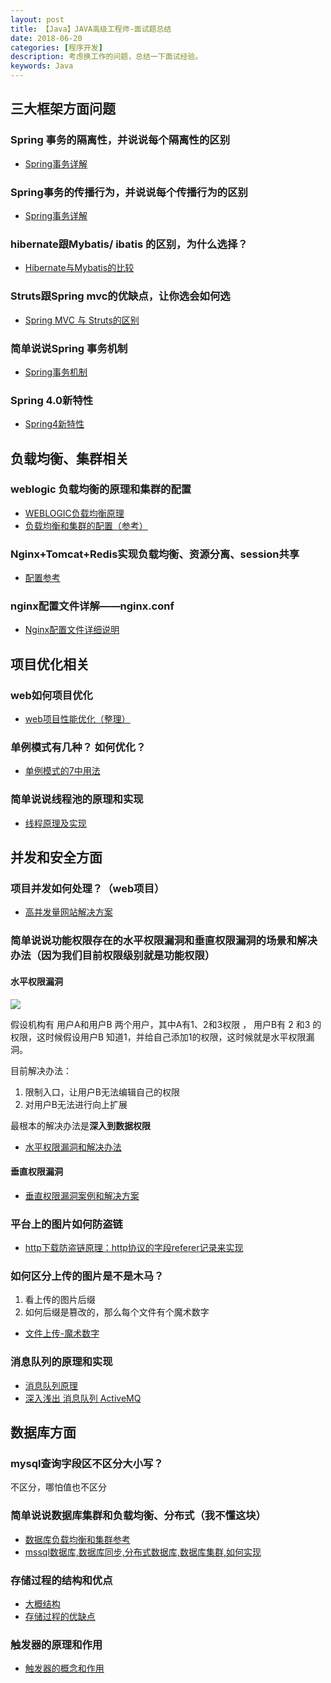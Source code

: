 ```yaml
---
layout: post
title: 【Java】JAVA高级工程师-面试题总结
date: 2018-06-20
categories: [程序开发]
description: 考虑换工作的问题，总结一下面试经验。
keywords: Java
---
```


## 三大框架方面问题

### Spring 事务的隔离性，并说说每个隔离性的区别

- [Spring事务详解](http://www.cnblogs.com/younggun/archive/2013/07/16/3193800.html)

### Spring事务的传播行为，并说说每个传播行为的区别

- [Spring事务详解](http://www.cnblogs.com/younggun/archive/2013/07/16/3193800.html)

### hibernate跟Mybatis/ ibatis 的区别，为什么选择？

- [Hibernate与Mybatis的比较](http://blog.csdn.net/firejuly/article/details/8190229)

### Struts跟Spring mvc的优缺点，让你选会如何选

- [Spring MVC 与 Struts的区别](http://blog.csdn.net/generalyy0/article/details/7003974)


### 简单说说Spring 事务机制

- [Spring事务机制](http://blog.csdn.net/pingnanlee/article/details/11488695)

### Spring 4.0新特性

- [Spring4新特性](http://jinnianshilongnian.iteye.com/blog/1989381)


## 负载均衡、集群相关

### weblogic 负载均衡的原理和集群的配置

- [WEBLOGIC负载均衡原理](http://blog.itpub.net/751371/viewspace-747988/)
- [负载均衡和集群的配置（参考）](http://blog.csdn.net/big1980/article/details/6291416)

### Nginx+Tomcat+Redis实现负载均衡、资源分离、session共享 

- [配置参考](http://wenku.baidu.com/link?url=1rn43T_Fy5rHxwp3W2Sxs7yQngDWftWBYBtf3gtty3XPyTPbKHSrzUSlkyS9rk-Ctc11DV5M9ruD8C8UmyRortko2GKtlZzfB3hIzv0XPR3)

### nginx配置文件详解——nginx.conf

- [Nginx配置文件详细说明](http://www.cnblogs.com/xiaogangqq123/archive/2011/03/02/1969006.html)


## 项目优化相关

### web如何项目优化

- [web项目性能优化（整理）](http://bbs.csdn.net/topics/391849317)

### 单例模式有几种？ 如何优化？

- [单例模式的7中用法](http://cantellow.iteye.com/blog/838473)

### 简单说说线程池的原理和实现

- [线程原理及实现](http://blog.csdn.net/hsuxu/article/details/8985931)


## 并发和安全方面

### 项目并发如何处理？（web项目）

- [高并发量网站解决方案](http://blog.csdn.net/y_h_t/article/details/6322823)

### 简单说说功能权限存在的水平权限漏洞和垂直权限漏洞的场景和解决办法（因为我们目前权限级别就是功能权限）

####  水平权限漏洞

![](https://img-blog.csdn.net/20160303115241766?watermark/2/text/aHR0cDovL2Jsb2cuY3Nkbi5uZXQv/font/5a6L5L2T/fontsize/400/fill/I0JBQkFCMA==/dissolve/70/gravity/Center)

假设机构有 用户A和用户B 两个用户，其中A有1、2和3权限 ，  用户B有 2 和3 的权限，这时候假设用户B 知道1，并给自己添加1的权限，这时候就是水平权限漏洞。


目前解决办法：
1. 限制入口，让用户B无法编辑自己的权限
2. 对用户B无法进行向上扩展

最根本的解决办法是**深入到数据权限**

- [水平权限漏洞和解决办法](http://www.bubuko.com/infodetail-196677.html)

#### 垂直权限漏洞

- [垂直权限漏洞案例和解决方案](http://www.wooyun.org/bugs/wooyun-2010-057371)

### 平台上的图片如何防盗链

- [http下载防盗链原理：http协议的字段referer记录来实现](http://blog.sina.com.cn/s/blog_701635160100l5hn.html)

### 如何区分上传的图片是不是木马？

1. 看上传的图片后缀
2. 如何后缀是篡改的，那么每个文件有个魔术数字 

- [文件上传-魔术数字](http://blog.csdn.net/fenglibing/article/details/7733496)

### 消息队列的原理和实现

- [消息队列原理](http://blog.csdn.net/blade2001/article/details/5193464)
- [深入浅出 消息队列 ActiveMQ](http://blog.csdn.net/jwdstef/article/details/17380471)


## 数据库方面

### mysql查询字段区不区分大小写？

不区分，哪怕值也不区分


### 简单说说数据库集群和负载均衡、分布式（我不懂这块）

- [数据库负载均衡和集群参考](http://www.cnblogs.com/CareySon/p/3627594.html)
- [mssql数据库,数据库同步,分布式数据库,数据库集群,如何实现](http://bbs.csdn.net/topics/390080620)

### 存储过程的结构和优点

- [大概结构](http://zhidao.baidu.com/link?url=uJqI3GqyZyVvtK33KXijtTUHfv9rVtis3vkVs3z42gRGjgQrhhuNlu4pxYjCp7Mfzr9GkpLEKn-rqGc1qs-0Cq) 
- [存储过程的优缺点](http://blog.csdn.net/jackmacro/article/details/5688687)

### 触发器的原理和作用

- [触发器的概念和作用](http://wenku.baidu.com/link?url=MPPVmAKSosAF1tRshVi9gWRfZ3Lb671JJWlOm9iW9TbpObaFhKrcF5YI_JB4Mp_s2dXxJcmGSASL1emFc5TX02spVDq61mkZcdVjtHZR2J7)

